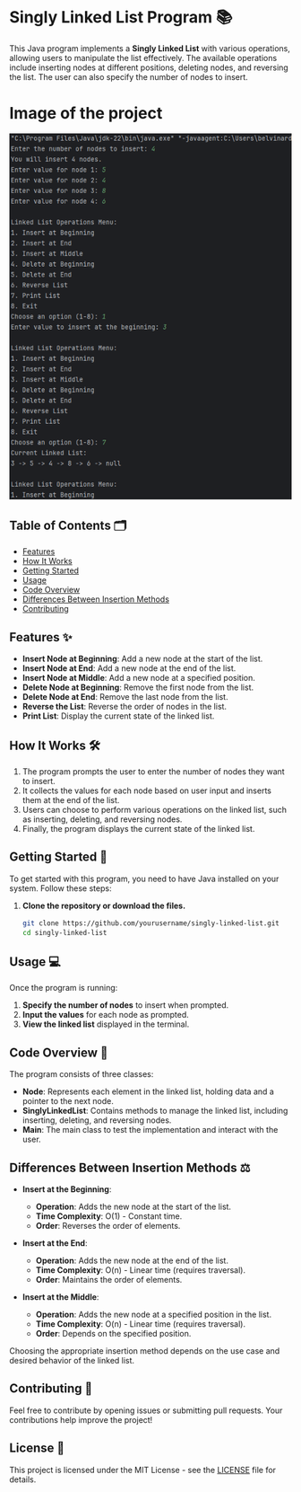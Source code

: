 # Singly Linked List Program 📚

This Java program implements a **Singly Linked List** with various operations, allowing users to manipulate the list effectively. The available operations include inserting nodes at different positions, deleting nodes, and reversing the list. The user can also specify the number of nodes to insert.

# Image of the project
![alt text](image/SinglyLinkedList.png)

## Table of Contents 🗂️
- [Features](#features)
- [How It Works](#how-it-works)
- [Getting Started](#getting-started)
- [Usage](#usage)
- [Code Overview](#code-overview)
- [Differences Between Insertion Methods](#differences-between-insertion-methods)
- [Contributing](#contributing)

## Features ✨

- **Insert Node at Beginning**: Add a new node at the start of the list.
- **Insert Node at End**: Add a new node at the end of the list.
- **Insert Node at Middle**: Add a new node at a specified position.
- **Delete Node at Beginning**: Remove the first node from the list.
- **Delete Node at End**: Remove the last node from the list.
- **Reverse the List**: Reverse the order of nodes in the list.
- **Print List**: Display the current state of the linked list.

## How It Works 🛠️
1. The program prompts the user to enter the number of nodes they want to insert.
2. It collects the values for each node based on user input and inserts them at the end of the list.
3. Users can choose to perform various operations on the linked list, such as inserting, deleting, and reversing nodes.
4. Finally, the program displays the current state of the linked list.

## Getting Started 🚀
To get started with this program, you need to have Java installed on your system. Follow these steps:

1. **Clone the repository or download the files.**
   ```bash
   git clone https://github.com/yourusername/singly-linked-list.git
   cd singly-linked-list

## Usage 💻

Once the program is running:

1. **Specify the number of nodes** to insert when prompted.
2. **Input the values** for each node as prompted.
3. **View the linked list** displayed in the terminal.

## Code Overview 📝

The program consists of three classes:

- **Node**: Represents each element in the linked list, holding data and a pointer to the next node.
- **SinglyLinkedList**: Contains methods to manage the linked list, including inserting, deleting, and reversing nodes.
- **Main**: The main class to test the implementation and interact with the user.

## Differences Between Insertion Methods ⚖️

- **Insert at the Beginning**:
  - **Operation**: Adds the new node at the start of the list.
  - **Time Complexity**: O(1) - Constant time.
  - **Order**: Reverses the order of elements.

- **Insert at the End**:
  - **Operation**: Adds the new node at the end of the list.
  - **Time Complexity**: O(n) - Linear time (requires traversal).
  - **Order**: Maintains the order of elements.

- **Insert at the Middle**:
  - **Operation**: Adds the new node at a specified position in the list.
  - **Time Complexity**: O(n) - Linear time (requires traversal).
  - **Order**: Depends on the specified position.

Choosing the appropriate insertion method depends on the use case and desired behavior of the linked list.

## Contributing 🤝

Feel free to contribute by opening issues or submitting pull requests. Your contributions help improve the project!

## License 📜

This project is licensed under the MIT License - see the [LICENSE](LICENSE) file for details.
